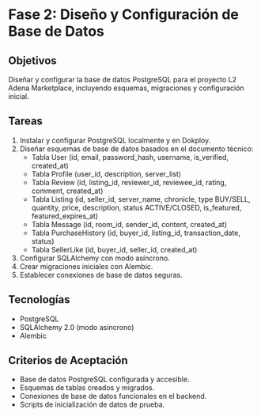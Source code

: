 # Fase 2: Diseño y Configuración de Base de Datos

## Objetivos
Diseñar y configurar la base de datos PostgreSQL para el proyecto L2 Adena Marketplace, incluyendo esquemas, migraciones y configuración inicial.

## Tareas
1. Instalar y configurar PostgreSQL localmente y en Dokploy.
2. Diseñar esquemas de base de datos basados en el documento técnico:
   - Tabla User (id, email, password_hash, username, is_verified, created_at)
   - Tabla Profile (user_id, description, server_list)
   - Tabla Review (id, listing_id, reviewer_id, reviewee_id, rating, comment, created_at)
   - Tabla Listing (id, seller_id, server_name, chronicle, type BUY/SELL, quantity, price, description, status ACTIVE/CLOSED, is_featured, featured_expires_at)
   - Tabla Message (id, room_id, sender_id, content, created_at)
   - Tabla PurchaseHistory (id, buyer_id, listing_id, transaction_date, status)
   - Tabla SellerLike (id, buyer_id, seller_id, created_at)
3. Configurar SQLAlchemy con modo asíncrono.
4. Crear migraciones iniciales con Alembic.
5. Establecer conexiones de base de datos seguras.

## Tecnologías
- PostgreSQL
- SQLAlchemy 2.0 (modo asíncrono)
- Alembic

## Criterios de Aceptación
- Base de datos PostgreSQL configurada y accesible.
- Esquemas de tablas creados y migrados.
- Conexiones de base de datos funcionales en el backend.
- Scripts de inicialización de datos de prueba.